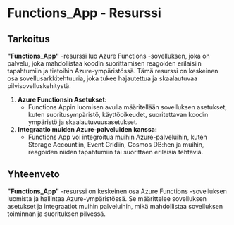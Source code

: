 # Functions_App - Resurssi

## Tarkoitus
**"Functions_App"** -resurssi luo Azure Functions -sovelluksen, joka on palvelu, joka mahdollistaa koodin suorittamisen reagoiden erilaisiin tapahtumiin ja tietoihin Azure-ympäristössä. Tämä resurssi on keskeinen osa sovellusarkkitehtuuria, joka tukee hajautettua ja skaalautuvaa pilvisovelluskehitystä.

1. **Azure Functionsin Asetukset:**
    * Functions Appin luomisen avulla määritellään sovelluksen asetukset, kuten suoritusympäristö, käyttöoikeudet, suoritettavan koodin ympäristö ja skaalautuvuusasetukset.
2. **Integraatio muiden Azure-palveluiden kanssa:**
    * Functions App voi integroitua muihin Azure-palveluihin, kuten Storage Accountiin, Event Gridiin, Cosmos DB:hen ja muihin, reagoiden niiden tapahtumiin tai suorittaen erilaisia tehtäviä.

## Yhteenveto
**"Functions_App"** -resurssi on keskeinen osa Azure Functions -sovelluksen luomista ja hallintaa Azure-ympäristössä. Se määrittelee sovelluksen asetukset ja integraatiot muihin palveluihin, mikä mahdollistaa sovelluksen toiminnan ja suorituksen pilvessä.